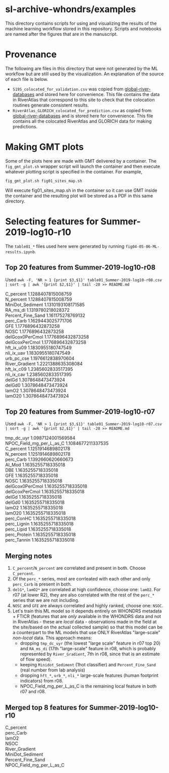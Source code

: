 # sl-archive-whondrs/examples
This directory contains scripts for using and visualizing the results 
of the machine learning workflow stored in this repository. Scripts
and notebooks are named after the figures that are in the manuscript.

# Provenance
The following are files in this directory that were not generated by
the ML workflow but are still used by the visualization. An explanation
of the source of each file is below.
+ `S19S_colocated_for_validation.csv` was copied from [global-river-databases](https://github.com/parallelworks/global-river-databases/blob/main/scripts/step_04_output.csv) and stored here for convenience. This file contains the data in RiverAtlas that correspond to this site to check that the colocation routines generate consistent results.
+ `RiverAtlas_GLORICH_colocated_for_prediction.csv` as copied from [global-river-databases](https://github.com/parallelworks/global-river-databases/blob/main/scripts/step_10_output.csv) and is stored here for convenience. This file contains all the colocated RiverAtlas and GLORICH data for making predictions.

# Making GMT plots
Some of the plots here are made with GMT delivered by a container.
The `fig_gmt_plot.sh` wrapper script will launch the container and then
execute whatever plotting script is specified in the container.  For example,
```
fig_gmt_plot.sh fig01_sites_map.sh
```
Will execute fig01_sites_map.sh in the container so it can use GMT inside the
container and the resulting plot will be stored as a PDF in this same directory.

# Selecting features for Summer-2019-log10-r10
The `table01_*` files used here were generated by running `fig04-05-06-ML-results.ipynb`.

## Top 20 features from Summer-2019-log10-r08
Used `awk -F, 'NR > 1 {print $3,$1}' table01_Summer-2019-log10-r08.csv | sort -g | awk '{print $2,$1}' | tail -20 >> README.md`

C_percent 1.1288407815008759  
N_percent 1.1288407815008759  
MiniDot_Sediment 1.1310193108171585  
RA_ms_di 1.1319780218028372  
Percent_Fine_Sand 1.161175278769132  
perc_Carb 1.1629443025771706  
GFE 1.1776896432873258  
NOSC 1.1776896432873258  
delGcox0PerCmol 1.1776896432873258  
delGcoxPerCmol 1.1776896432873258  
hft_ix_u09 1.1830955180747549  
nli_ix_uav 1.1830955180747549  
urb_pc_cse 1.1976612838970604  
River_Gradient 1.2221388635308084  
hft_ix_c09 1.2385602833517395  
nli_ix_cav 1.2385602833517395  
delGd 1.3078648473473924  
delGd0 1.3078648473473924  
lamO2 1.3078648473473924  
lamO20 1.3078648473473924  

## Top 20 features from Summer-2019-log10-r07
Used `awk -F, 'NR > 1 {print $3,$1}' table01_Summer-2019-log10-r07.csv | sort -g | awk '{print $2,$1}' | tail -20 >> README.md`

tmp_dc_uyr 1.0987124001569584  
NPOC_Field_mg_per_L_as_C 1.1084677211337535  
C_percent 1.1251914689802178  
N_percent 1.1251914689802178  
perc_Carb 1.1392660620660673  
AI_Mod 1.1635255718335018  
DBE 1.1635255718335018  
GFE 1.1635255718335018  
NOSC 1.1635255718335018  
delGcox0PerCmol 1.1635255718335018  
delGcoxPerCmol 1.1635255718335018  
delGd 1.1635255718335018  
delGd0 1.1635255718335018  
lamO2 1.1635255718335018  
lamO20 1.1635255718335018  
perc_ConHC 1.1635255718335018  
perc_Lignin 1.1635255718335018  
perc_Lipid 1.1635255718335018  
perc_Protein 1.1635255718335018  
perc_Tannin 1.1635255718335018  

## Merging notes

1. `C_percent`/`N_percent` are correlated and present in both. Choose `C_percent`.
2. Of the `perc_*` series, most are corrleated with each other and only `perc_Carb` is present in both.
3. `delG*`, `lamO2*` are correlated at high confidence, choose one: `lamO2`. For r07 (at lower R2), they
    are also correlated with the rest of the `perc_*` series that we are not including.
4. `NOSC` and `GFE` are always correlated and highly ranked, choose one: `NSOC`.
5. Let's train this ML model so it depends entirely on WHONDRS metadata + FTICR (features that
   are *only* available in the WHONDRS data and not in RiverAtlas - these are *local* data - 
   observations made in the field at the site/based on the actual collected sample) so that this model can
   be a counterpart to the ML models that use ONLY RiverAtlas "large-scale" *non-local* data. This approach means:
   + dropping `tmp_dc_uyr` (the lowest "large scale" feature in r07 top 20) and `RA_ms_di` (17th 
     "large-scale" feature in r08, which is probably represented by `River_Gradient`, 7th in r08, since
     that is an estimate of flow speed).
   + keeping `Minidot_Sediment` (1hot classifier) and `Percent_Fine_Sand` (real number from lab analysis)
   + dropping `hft_*`, `urb_*`, `nli_*` large-scale features (human footprint indicators) from r08.
   + NPOC_Field_mg_per_L_as_C is the remaining local feature in both r07 and r08.

## Merged top 8 features for Summer-2019-log10-r10

C_percent  
perc_Carb  
lamO2  
NSOC  
River_Gradient  
MiniDot_Sediment  
Percent_Fine_Sand  
NPOC_Field_mg_per_L_as_C
